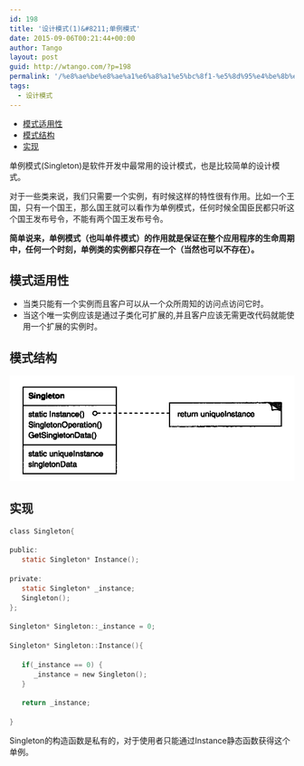 ```yaml
---
id: 198
title: '设计模式(1)&#8211;单例模式'
date: 2015-09-06T00:21:44+00:00
author: Tango
layout: post
guid: http://wtango.com/?p=198
permalink: '/%e8%ae%be%e8%ae%a1%e6%a8%a1%e5%bc%8f1-%e5%8d%95%e4%be%8b%e6%a8%a1%e5%bc%8f/'
tags:
  - 设计模式
---
```

- [模式适用性](#模式适用性)
- [模式结构](#模式结构)
- [实现](#实现)

单例模式(Singleton)是软件开发中最常用的设计模式，也是比较简单的设计模式。
  
对于一些类来说，我们只需要一个实例，有时候这样的特性很有作用。比如一个王国，只有一个国王，那么国王就可以看作为单例模式，任何时候全国臣民都只听这个国王发布号令，不能有两个国王发布号令。
  
**简单说来，单例模式（也叫单件模式）的作用就是保证在整个应用程序的生命周期中，任何一个时刻，单例类的实例都只存在一个（当然也可以不存在）。**

<!--more-->

## 模式适用性

  * 当类只能有一个实例而且客户可以从一个众所周知的访问点访问它时。
  * 当这个唯一实例应该是通过子类化可扩展的,并且客户应该无需更改代码就能使用一个扩展的实例时。

## 模式结构

![](../wp-content/uploads/2015/09/singleton.png)


## 实现

```c
class Singleton{

public:
   static Singleton* Instance();

private:
   static Singleton* _instance;
   Singleton();
};

Singleton* Singleton::_instance = 0;

Singleton* Singleton::Instance(){

   if(_instance == 0) {
      _instance = new Singleton();
   }

   return _instance;

}
```

Singleton的构造函数是私有的，对于使用者只能通过Instance静态函数获得这个单例。